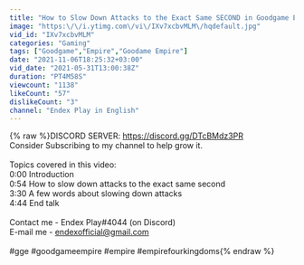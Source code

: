 ```yaml
---
title: "How to Slow Down Attacks to the Exact Same SECOND in Goodgame Empire"
image: "https:\/\/i.ytimg.com\/vi\/IXv7xcbvMLM\/hqdefault.jpg"
vid_id: "IXv7xcbvMLM"
categories: "Gaming"
tags: ["Goodgame","Empire","Goodame Empire"]
date: "2021-11-06T18:25:32+03:00"
vid_date: "2021-05-31T13:00:38Z"
duration: "PT4M58S"
viewcount: "1138"
likeCount: "57"
dislikeCount: "3"
channel: "Endex Play in English"
---
```

{% raw %}DISCORD SERVER: <a rel="nofollow" target="blank" href="https://discord.gg/DTcBMdz3PR">https://discord.gg/DTcBMdz3PR</a><br />Consider Subscribing to my channel to help grow it.<br /><br />Topics covered in this video:<br />0:00 Introduction<br />0:54 How to slow down attacks to the exact same second<br />3:30 A few words about slowing down attacks<br />4:44 End talk<br /><br />Contact me - Endex Play#4044 (on Discord)<br />E-mail me - endexofficial@gmail.com<br /><br />#gge #goodgameempire #empire #empirefourkingdoms{% endraw %}
